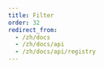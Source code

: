 ```yaml
---
title: Filter
order: 32
redirect_from:
  - /zh/docs
  - /zh/docs/api
  - /zh/docs/api/registry
---
```

